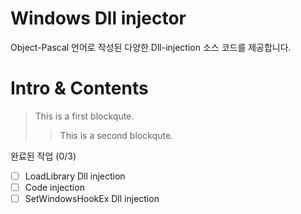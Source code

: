 # Windows Dll injector
Object-Pascal 언어로 작성된 다양한 Dll-injection 소스 코드를 제공합니다.

# Intro & Contents
> This is a first blockqute.
>	> This is a second blockqute.



완료된 작업 (0/3)
- [ ] LoadLibrary Dll injection
- [ ] Code injection
- [ ] SetWindowsHookEx Dll injection
